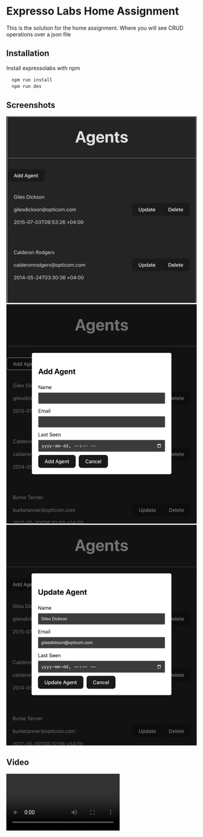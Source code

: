 # Expresso Labs Home Assignment

This is the solution for the home assignment. Where you will see CRUD operations over a json file

## Installation

Install expressolabs with npm

```bash
  npm run install
  npm run dev
```

## Screenshots

![List of Agents](src/assets/agents.png)
![Add Agent](src/assets/addagent.png)
![Update Agent](src/assets/updateagent.png)

## Video

![Usage](expressolabs/src/assets/recording.mov)
